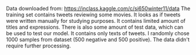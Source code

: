 Data downloaded from: https://inclass.kaggle.com/c/si650winter11/data
The training set contains tweets reviewing some movies. It looks as if tweets were written manually for studying purposes. It contains limited amount of titles and expressions.
There is also some amount of test data, which can be used to test our model. It contains only texts of tweets.
I randomly chose 1000 samples from dataset (500 negative and 500 positive). The data didn't require further processing.